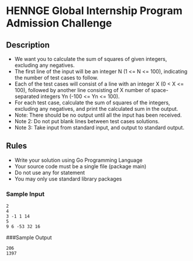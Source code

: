 # HENNGE Global Internship Program Admission Challenge

## Description
- We want you to calculate the sum of squares of given integers, excluding any negatives.
- The first line of the input will be an integer N (1 <= N <= 100), indicating the number of test cases to follow.
- Each of the test cases will consist of a line with an integer X (0 < X <= 100), followed by another line consisting of X number of space-separated integers Yn (-100 <= Yn <= 100).
- For each test case, calculate the sum of squares of the integers, excluding any negatives, and print the calculated sum in the output.
- Note: There should be no output until all the input has been received.
- Note 2: Do not put blank lines between test cases solutions.
- Note 3: Take input from standard input, and output to standard output.
## Rules
- Write your solution using Go Programming Language
- Your source code must be a single file (package main)
- Do not use any for statement
- You may only use standard library packages
### Sample Input
```
2
4
3 -1 1 14
5
9 6 -53 32 16
```
###Sample Output
```
206
1397
```
